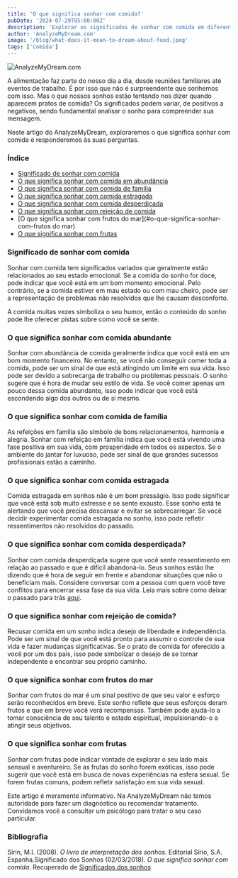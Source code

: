 ```yaml
---
title: 'O que significa sonhar com comida?'
pubDate: '2024-07-29T05:00:00Z'
description: 'Explorar os significados de sonhar com comida em diferentes contextos e como esses sonhos refletem aspectos emocionais e psicológicos.'
author: 'AnalyzeMyDream.com'
image: '/blog/what-does-it-mean-to-dream-about-food.jpeg'
tags: ['Comida']
---
```


![AnalyzeMyDream.com](/blog/what-does-it-mean-to-dream-about-food.jpeg)

A alimentação faz parte do nosso dia a dia, desde reuniões familiares até eventos de trabalho. É por isso que não é surpreendente que sonhemos com isso. Mas o que nossos sonhos estão tentando nos dizer quando aparecem pratos de comida? Os significados podem variar, de positivos a negativos, sendo fundamental analisar o sonho para compreender sua mensagem.

Neste artigo do AnalyzeMyDream, exploraremos o que significa sonhar com comida e responderemos às suas perguntas.

### Índice

- [Significado de sonhar com comida](#significado-de-sonhar-com-comida)
- [O que significa sonhar com comida em abundância](#o-que-significa-sonhar-com-comida-em-abundância)
- [O que significa sonhar com comida de família](#o-que-significa-sonhar-com-comida-de-família)
- [O que significa sonhar com comida estragada](#o-que-significa-sonhar-com-comida-podre)
- [O que significa sonhar com comida desperdiçada](#o-que-significa-sonhar-com-comida-desperdiçada)
- [O que significa sonhar com rejeição de comida](#o-que-significa-sonhar-com-rejeição-de-comida)
- [O que significa sonhar com frutos do mar](#o-que-significa-sonhar-com-frutos do mar)
- [O que significa sonhar com frutas](#o-que-significa-sonhar-com-frutas)


### Significado de sonhar com comida

Sonhar com comida tem significados variados que geralmente estão relacionados ao seu estado emocional. Se a comida do sonho for doce, pode indicar que você está em um bom momento emocional. Pelo contrário, se a comida estiver em mau estado ou com mau cheiro, pode ser a representação de problemas não resolvidos que lhe causam desconforto.

A comida muitas vezes simboliza o seu humor, então o conteúdo do sonho pode lhe oferecer pistas sobre como você se sente. 

### O que significa sonhar com comida abundante

Sonhar com abundância de comida geralmente indica que você está em um bom momento financeiro. No entanto, se você não conseguir comer toda a comida, pode ser um sinal de que está atingindo um limite em sua vida. Isso pode ser devido a sobrecarga de trabalho ou problemas pessoais. O sonho sugere que é hora de mudar seu estilo de vida. Se você comer apenas um pouco dessa comida abundante, isso pode indicar que você está escondendo algo dos outros ou de si mesmo.

### O que significa sonhar com comida de família

As refeições em família são símbolo de bons relacionamentos, harmonia e alegria. Sonhar com refeição em família indica que você está vivendo uma fase positiva em sua vida, com prosperidade em todos os aspectos. Se o ambiente do jantar for luxuoso, pode ser sinal de que grandes sucessos profissionais estão a caminho.

### O que significa sonhar com comida estragada

Comida estragada em sonhos não é um bom presságio. Isso pode significar que você está sob muito estresse e se sente exausto. Esse sonho está te alertando que você precisa descansar e evitar se sobrecarregar. Se você decidir experimentar comida estragada no sonho, isso pode refletir ressentimentos não resolvidos do passado. 

### O que significa sonhar com comida desperdiçada?

Sonhar com comida desperdiçada sugere que você sente ressentimento em relação ao passado e que é difícil abandoná-lo. Seus sonhos estão lhe dizendo que é hora de seguir em frente e abandonar situações que não o beneficiam mais. Considere conversar com a pessoa com quem você teve conflitos para encerrar essa fase da sua vida. Leia mais sobre como deixar o passado para trás [aqui](#).

### O que significa sonhar com rejeição de comida?

Recusar comida em um sonho indica desejo de liberdade e independência. Pode ser um sinal de que você está pronto para assumir o controle de sua vida e fazer mudanças significativas. Se o prato de comida for oferecido a você por um dos pais, isso pode simbolizar o desejo de se tornar independente e encontrar seu próprio caminho.

### O que significa sonhar com frutos do mar

Sonhar com frutos do mar é um sinal positivo de que seu valor e esforço serão reconhecidos em breve. Este sonho reflete que seus esforços deram frutos e que em breve você verá recompensas. Também pode ajudá-lo a tomar consciência de seu talento e estado espiritual, impulsionando-o a atingir seus objetivos.

### O que significa sonhar com frutas

Sonhar com frutas pode indicar vontade de explorar o seu lado mais sensual e aventureiro. Se as frutas do sonho forem exóticas, isso pode sugerir que você está em busca de novas experiências na esfera sexual. Se forem frutas comuns, podem refletir satisfação em sua vida sexual. 

Este artigo é meramente informativo. Na AnalyzeMyDream não temos autoridade para fazer um diagnóstico ou recomendar tratamento. Convidamos você a consultar um psicólogo para tratar o seu caso particular.

### Bibliografia

Sirin, M.I. (2008). *O livro de interpretação dos sonhos*. Editorial Sírio, S.A. Espanha.Significado dos Sonhos (02/03/2018). *O que significa sonhar com comida*. Recuperado de [Significados dos sonhos](https://www.significadossuenos.com/sonar-con-comida/)